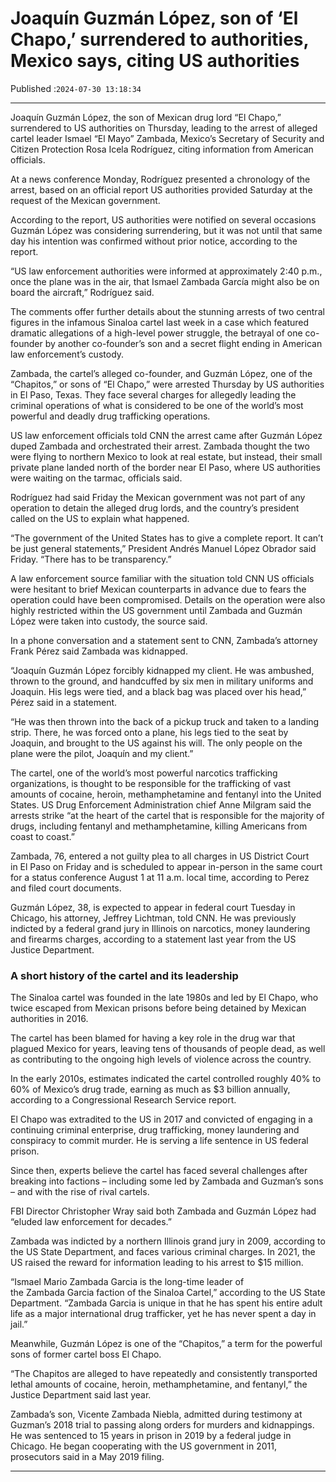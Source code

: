 # Joaquín Guzmán López, son of ‘El Chapo,’ surrendered to authorities, Mexico says, citing US authorities

Published :`2024-07-30 13:18:34`

---

Joaquín Guzmán López, the son of Mexican drug lord “El Chapo,” surrendered to US authorities on Thursday, leading to the arrest of alleged cartel leader Ismael “El Mayo” Zambada, Mexico’s Secretary of Security and Citizen Protection Rosa Icela Rodríguez, citing information from American officials.

At a news conference Monday, Rodríguez presented a chronology of the arrest, based on an official report US authorities provided Saturday at the request of the Mexican government.

According to the report, US authorities were notified on several occasions Guzmán López was considering surrendering, but it was not until that same day his intention was confirmed without prior notice, according to the report.

“US law enforcement authorities were informed at approximately 2:40 p.m., once the plane was in the air, that Ismael Zambada García might also be on board the aircraft,” Rodríguez said.

The comments offer further details about the stunning arrests of two central figures in the infamous Sinaloa cartel last week in a case which featured dramatic allegations of a high-level power struggle, the betrayal of one co-founder by another co-founder’s son and a secret flight ending in American law enforcement’s custody.

Zambada, the cartel’s alleged co-founder, and Guzmán López, one of the “Chapitos,” or sons of “El Chapo,” were arrested Thursday by US authorities in El Paso, Texas. They face several charges for allegedly leading the criminal operations of what is considered to be one of the world’s most powerful and deadly drug trafficking operations.

US law enforcement officials told CNN the arrest came after Guzmán López duped Zambada and orchestrated their arrest. Zambada thought the two were flying to northern Mexico to look at real estate, but instead, their small private plane landed north of the border near El Paso, where US authorities were waiting on the tarmac, officials said.

Rodríguez had said Friday the Mexican government was not part of any operation to detain the alleged drug lords, and the country’s president called on the US to explain what happened.

“The government of the United States has to give a complete report. It can’t be just general statements,” President Andrés Manuel López Obrador said Friday. “There has to be transparency.”

A law enforcement source familiar with the situation told CNN US officials were hesitant to brief Mexican counterparts in advance due to fears the operation could have been compromised. Details on the operation were also highly restricted within the US government until Zambada and Guzmán López were taken into custody, the source said.

In a phone conversation and a statement sent to CNN, Zambada’s attorney Frank Pérez said Zambada was kidnapped.

“Joaquín Guzmán López forcibly kidnapped my client. He was ambushed, thrown to the ground, and handcuffed by six men in military uniforms and Joaquin. His legs were tied, and a black bag was placed over his head,” Pérez said in a statement.

“He was then thrown into the back of a pickup truck and taken to a landing strip. There, he was forced onto a plane, his legs tied to the seat by Joaquin, and brought to the US against his will. The only people on the plane were the pilot, Joaquín and my client.”

The cartel, one of the world’s most powerful narcotics trafficking organizations, is thought to be responsible for the trafficking of vast amounts of cocaine, heroin, methamphetamine and fentanyl into the United States. US Drug Enforcement Administration chief Anne Milgram said the arrests strike “at the heart of the cartel that is responsible for the majority of drugs, including fentanyl and methamphetamine, killing Americans from coast to coast.”

Zambada, 76, entered a not guilty plea to all charges in US District Court in El Paso on Friday and is scheduled to appear in-person in the same court for a status conference August 1 at 11 a.m. local time, according to Perez and filed court documents.

Guzmán López, 38, is expected to appear in federal court Tuesday in Chicago, his attorney, Jeffrey Lichtman, told CNN. He was previously indicted by a federal grand jury in Illinois on narcotics, money laundering and firearms charges, according to a statement last year from the US Justice Department.

### A short history of the cartel and its leadership

The Sinaloa cartel was founded in the late 1980s and led by El Chapo, who twice escaped from Mexican prisons before being detained by Mexican authorities in 2016.

The cartel has been blamed for having a key role in the drug war that plagued Mexico for years, leaving tens of thousands of people dead, as well as contributing to the ongoing high levels of violence across the country.

In the early 2010s, estimates indicated the cartel controlled roughly 40% to 60% of Mexico’s drug trade, earning as much as $3 billion annually, according to a Congressional Research Service report.

El Chapo was extradited to the US in 2017 and convicted of engaging in a continuing criminal enterprise, drug trafficking, money laundering and conspiracy to commit murder. He is serving a life sentence in US federal prison.

Since then, experts believe the cartel has faced several challenges after breaking into factions – including some led by Zambada and Guzman’s sons – and with the rise of rival cartels.

FBI Director Christopher Wray said both Zambada and Guzmán López had “eluded law enforcement for decades.”

Zambada was indicted by a northern Illinois grand jury in 2009, according to the US State Department, and faces various criminal charges. In 2021, the US raised the reward for information leading to his arrest to $15 million.

“Ismael Mario Zambada Garcia is the long-time leader of the Zambada Garcia faction of the Sinaloa Cartel,” according to the US State Department. “Zambada Garcia is unique in that he has spent his entire adult life as a major international drug trafficker, yet he has never spent a day in jail.”

Meanwhile, Guzmán López is one of the “Chapitos,” a term for the powerful sons of former cartel boss El Chapo.

“The Chapitos are alleged to have repeatedly and consistently transported lethal amounts of cocaine, heroin, methamphetamine, and fentanyl,” the Justice Department said last year.

Zambada’s son, Vicente Zambada Niebla, admitted during testimony at Guzman’s 2018 trial to passing along orders for murders and kidnappings. He was sentenced to 15 years in prison in 2019 by a federal judge in Chicago. He began cooperating with the US government in 2011, prosecutors said in a May 2019 filing.

---

